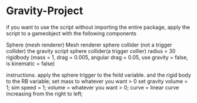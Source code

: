 # Gravity-Project


if you want to use the script without importing the entire package, apply the script to a gameobject with the following components

Sphere (mesh renderer)
Mesh renderer
sphere collider (not a trigger collider)
the gravity script
sphere collider(a trigger collier) radius = 30
rigidbody (mass = 1, drag = 0.005, angular drag = 0.05, use gravity = false, is kinematic = false)

instructions. apply the sphere trigger to the feild variable. and the rigid body to the RB variable; 
set mass to whatever you want > 0
set gravity volume = 1;
sim speed = 1;
volume = whatever you want > 0;
curve = linear curve increasing from the right to left;




